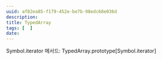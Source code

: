 ```yaml
---
uuid: af82ea85-f179-452e-be7b-98edc68e036d
description: 
title: TypedArray
tags: [  ]
date: 
---
```




Symbol.iterator 메서드: TypedArray.prototype[Symbol.iterator]